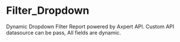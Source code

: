 # Filter_Dropdown
Dynamic Dropdown Filter Report powered by Axpert API.
Custom API datasource can be pass, All fields are dynamic.

